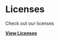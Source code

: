 # Licenses

Check out our licenses

<a href="https://tekmonks.com/company/licenses"><b>View Licenses</b></a>